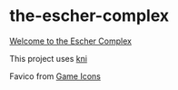 # the-escher-complex

[Welcome to the Escher Complex](https://jmaliksi.github.io/the-escher-complex)

This project uses [kni](https://github.com/kriskowal/kni)

Favico from [Game Icons](https://game-icons.net/1x1/delapouite/vending-machine.html)
